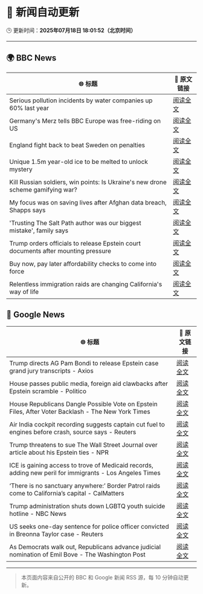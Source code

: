 # 🧠 新闻自动更新

🕒 更新时间：**2025年07月18日 18:01:52（北京时间）**

---

## 🌍 BBC News

| 🌐 标题 | 🔗 原文链接 |
|--------|-------------|
| Serious pollution incidents by water companies up 60% last year | [阅读全文](https://www.bbc.com/news/articles/cg5zl75dmm0o) |
| Germany's Merz tells BBC Europe was free-riding on US | [阅读全文](https://www.bbc.com/news/articles/ckg6v0pk964o) |
| England fight back to beat Sweden on penalties | [阅读全文](https://www.bbc.com/sport/football/videos/ckg3d72lzyro) |
| Unique 1.5m year-old ice to be melted to unlock mystery | [阅读全文](https://www.bbc.com/news/articles/c5ygwd6yj28o) |
| Kill Russian soldiers, win points: Is Ukraine's new drone scheme gamifying war? | [阅读全文](https://www.bbc.com/news/articles/c80p9k1r1dlo) |
| My focus was on saving lives after Afghan data breach, Shapps says | [阅读全文](https://www.bbc.com/news/articles/c39ze7mrello) |
| 'Trusting The Salt Path author was our biggest mistake', family says | [阅读全文](https://www.bbc.com/news/articles/c80p2pzgpmgo) |
| Trump orders officials to release Epstein court documents after mounting pressure | [阅读全文](https://www.bbc.com/news/articles/c9w1014rlq9o) |
| Buy now, pay later affordability checks to come into force | [阅读全文](https://www.bbc.com/news/articles/cwygjvd67plo) |
| Relentless immigration raids are changing California's way of life | [阅读全文](https://www.bbc.com/news/articles/cpqnpwrq1l4o) |

## 📰 Google News

| 🌐 标题 | 🔗 原文链接 |
|--------|-------------|
| Trump directs AG Pam Bondi to release Epstein case grand jury transcripts - Axios | [阅读全文](https://news.google.com/rss/articles/CBMihgFBVV95cUxPNW82cVpWNnI5U0F0Y2pPNUVSY2t0RjNlX0VUc0hpTGJxUjY4d2oxdGxlM19ZNHVKb3U0T1ZBdTZmMTkwM1ZmdGc3ZnNYMmtEamxLOE83X2pIQzJCTlNZWks3bXNqSXJlb1dPR0ttOUh2cTFXOUVVSDUtWEFHcmdHMTVuR1lqQQ?oc=5) |
| House passes public media, foreign aid clawbacks after Epstein scramble - Politico | [阅读全文](https://news.google.com/rss/articles/CBMivAFBVV95cUxNU1VVRm5QcExELXZ6WnVYT3hnMUdXUGtzZUFiM0c0amc3TEJOYTNtYWZFOUxveUxIVHNqQVItdzhfNWFwUURVZGFHNVV0TkVPZ3RTdXZON2tRbjh6bklIQ0NZbDZRNFJsRklpSS1SX0tsQnBDWktLQTNLVmxKalZMYm95X2RqZ3ltazM4d0xJVjlYYm0yVFRKd1NSWVk1eVJXOGNYWV9NSEdwUnlDNVpwZVc5c0FVNGJEek85ZQ?oc=5) |
| House Republicans Dangle Possible Vote on Epstein Files, After Voter Backlash - The New York Times | [阅读全文](https://news.google.com/rss/articles/CBMikgFBVV95cUxONDFQVWh2bzJ4M3hnNEZvUW9pdTE2YV9oS0FhVVBCdFZiN0hGbWJpYjhfWE9yQW5YMTZaSEs1NTJfMFR2VDBUaWwzb0o1Z3F2VFBNREVRU3Y5YTIwcTZVSzRFbmJ0RVNyalNVNGlZei16ZEJDNHhOQW9OLVU0YlV1ZVdtcUJZVHI1VmFSZUkyWm1JUQ?oc=5) |
| Air India cockpit recording suggests captain cut fuel to engines before crash, source says - Reuters | [阅读全文](https://news.google.com/rss/articles/CBMi0wFBVV95cUxPUkphZWF5Z2RreVQ5bTFWczZQNEZrQnlpb3JrYTBBRmxJbHk0YVZfWWRWNDh5RklQVFUxeTdZa2tYOTF4S1hhSmFzRllLOTRSck5fZEtmR1RoRFY5c1Y5ZTNNOTNJZWpPMVpya3pJZkl6bEFlRFg4dEFTRk41RWNCdTd1ZWhMc2hNcHNZbXVveEhUYmtuSW0wV0NVaW1qMEFyaC1LbUJEUVc4azZMWDJZb0w5Wi1hY2ZrbXF2NUVpbUZiYzRUNk9yT3RkNXV6TTRoWF9j?oc=5) |
| Trump threatens to sue The Wall Street Journal over article about his Epstein ties - NPR | [阅读全文](https://news.google.com/rss/articles/CBMilAFBVV95cUxPaGR6WXdFc00xemJhYzZwcFlLSWxQUWxiUDRwanNZTk1OOXQ4TVhTUHpCaTdWVnBic1FtMFNqdm90Q0VvVEJ3Snp4V3lOUHNSUXdWd1V5SldiSm56RUtYYmlpY0M3WlQyeW0zNGtzSHpQNFRNVTRxR1ViZXdOY2J1MFpXcXhpemNvMWtYYlVTNU5LSkxZ?oc=5) |
| ICE is gaining access to trove of Medicaid records, adding new peril for immigrants - Los Angeles Times | [阅读全文](https://news.google.com/rss/articles/CBMiwwFBVV95cUxQUTI3ZFU3OTAyaG1BX3JNSVhYZzYweHduVUF4LVdlenFqV2xRejE1VVI2UFYyOTFUMTE1YXRncHljc2dkc01XR0hzcDRScS12WGVwWVhwYmhCSE1VcHlsTktrb2lhWGV5RmRIWjlWeXdTMXFteGc0TFdydHpsXzFoNUlJWGJCLU4yck02eHh1RzhUVXJ4c3ZOSndIMF9hQTdRaUNZYUpIUHdtLVFoOXpYWWpUZkswYld1bzVnN0R6T2ZQUjA?oc=5) |
| ‘There is no sanctuary anywhere:’ Border Patrol raids come to California’s capital - CalMatters | [阅读全文](https://news.google.com/rss/articles/CBMiekFVX3lxTE1mek5ybEp5R2NGSFVrVmxXMWhpNkFHTVFjT0FuZ0RudnFLaVNxbU4xTWdsTE9mVnB1dEtKZmt4aG9DdU9UTlpwNzNjVzItNl8zVkhaZW92U2xnQWJ0RGl2eU5zdGhiMXY0SHZVMGg3TWppNDJEbzRfcFNB?oc=5) |
| Trump administration shuts down LGBTQ youth suicide hotline - NBC News | [阅读全文](https://news.google.com/rss/articles/CBMinAFBVV95cUxPQkJFbHJBSFMzd1pxMi1vREozSVBaM2JUNEoyakkxTHlIU2ZJS19wZUhiZGVaNWQxeWg1QWhBdjJ3MmJYbXhNbkRQcmZ4X3hPaVZWQzEzTkRzLUpZZHE0NHJMQjJieW5KdGRqSlVuWTRDWjgtb1ZWZ3E5eDJubldxWDdzLThobGx1U1ZiYS0xZ0xvNmFiX1M0SWxmNzfSAVZBVV95cUxNbi01R1dEbWg5X2tGc2hWUmZySDFqcUswbHdhX2IzT2ktS3ZzVVVJT2RBUXJzVHFrTFh0anhMTDNvMUtoTXA1cVNfUXpsMW5JZTBNalJhUQ?oc=5) |
| US seeks one-day sentence for police officer convicted in Breonna Taylor case - Reuters | [阅读全文](https://news.google.com/rss/articles/CBMiwAFBVV95cUxNZWw5a3FZSDNJc2h5cTl2ZU04MDdPbnFCaGJ4Q2gtNXJUeElqS0ZnVlIwclJoWnVucll4dHhQT2U3b1cyRHlZbkV3WHU2ZUo5X0lXWDFybDk2Vjh0bjNhSXpOeUxhOGN6TlI4cmFTMG1jMVlEaXIwUGw4OExWMFRHZF9TcE04QV9VQTA2aVNQMi10YzkxSHpwRGxnbXhabXZ6NlRSMGs1YmZsV0RZWWFzQUNHNDZqMWVMM3l0QXMzSlA?oc=5) |
| As Democrats walk out, Republicans advance judicial nomination of Emil Bove - The Washington Post | [阅读全文](https://news.google.com/rss/articles/CBMirAFBVV95cUxQTEpZUU9VeTNvNVAxZzNWdlJMRTFlYkZRa1EzOXE4R1NXb1VBUnQtWFNrTHNfUEZ5Rlc5LXRndzdkSWdzYTB6NGs5aGFrVFNKUjdnLXkzUHRrWFAwazZvdVhHRkp1QlFDUVYxamRrX3M5QVYtT0hhNjZiUC0yOVkyUUdXYnAya29YV1JaRW1BVzRvdFdyZ1pYcXZ0Q0hSYjllcjRWTjdiT0czZUNU?oc=5) |

---
> 本页面内容来自公开的 BBC 和 Google 新闻 RSS 源，每 10 分钟自动更新。